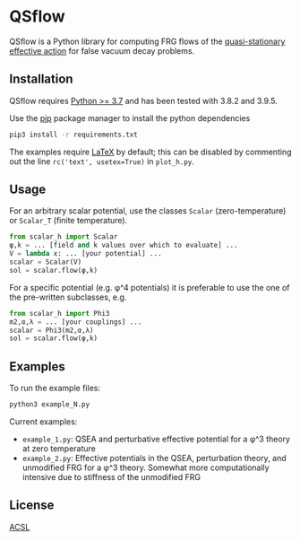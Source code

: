 # QSflow

QSflow is a Python library for computing FRG flows of the [quasi-stationary effective action](https://arxiv.org/abs/2104.10687) for false vacuum decay problems.

## Installation

QSflow requires [Python >= 3.7](https://www.python.org/downloads/) and has been tested with 3.8.2 and 3.9.5.

Use the [pip](https://pip.pypa.io/en/stable/) package manager to install the python dependencies

```bash
pip3 install -r requirements.txt
```

The examples require [LaTeX](https://www.latex-project.org/get/) by default;
this can be disabled by commenting out the line `rc('text', usetex=True)` in `plot_h.py`.

## Usage

For an arbitrary scalar potential, use the classes `Scalar` (zero-temperature) or `Scalar_T` (finite temperature).

```python
from scalar_h import Scalar
φ,k = ... [field and k values over which to evaluate] ...
V = lambda x: ... [your potential] ...
scalar = Scalar(V)
sol = scalar.flow(φ,k)
```

For a specific potential (e.g. φ^4 potentials) it is preferable to use the one of the pre-written subclasses, e.g.

```python
from scalar_h import Phi3
m2,α,λ = ... [your couplings] ...
scalar = Phi3(m2,α,λ)
sol = scalar.flow(φ,k)
```

## Examples

To run the example files:

```bash
python3 example_N.py
```

Current examples:
 - `example_1.py`: QSEA and perturbative effective potential for a φ^3 theory at
 zero temperature
 - `example_2.py`: Effective potentials in the QSEA, perturbation theory, and
 unmodified FRG for a φ^3 theory. Somewhat more computationally intensive due to
 stiffness of the unmodified FRG

## License
[ACSL](https://anticapitalist.software/)

